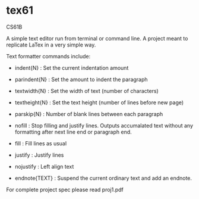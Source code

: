 tex61
=====

CS61B

A simple text editor run from terminal or command line. A project meant to replicate LaTex in a very simple way.

Text formatter commands include:

- indent{N} : Set the current indentation amount

- parindent{N} : Set the amount to indent the paragraph

- textwidth{N} : Set the width of text (number of characters)

- textheight{N} : Set the text height (number of lines before new page)

- parskip{N} : Number of blank lines between each paragraph

- nofill : Stop filling and justify lines. Outputs accumalated text without
           any formatting after next line end or paragraph end.
           
- fill : Fill lines as usual

- justify : Justify lines

- nojustify : Left align text

- endnote{TEXT} : Suspend the current ordinary text and add an endnote.

For complete project spec please read proj1.pdf
